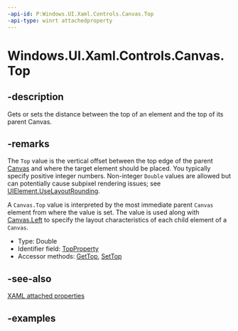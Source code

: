 ```yaml
---
-api-id: P:Windows.UI.Xaml.Controls.Canvas.Top
-api-type: winrt attachedproperty
---
```


# Windows.UI.Xaml.Controls.Canvas.Top

<!--
see GetTop, and SetTop
-->

## -description

Gets or sets the distance between the top of an element and the top of its parent Canvas.

## -remarks

The `Top` value is the vertical offset between the top edge of the parent [Canvas](canvas.md) and where the target element should be placed. You typically specify positive integer numbers. Non-integer `Double` values are allowed but can potentially cause subpixel rendering issues; see [UIElement.UseLayoutRounding](/uwp/api/windows.ui.xaml.uielement.uselayoutrounding).

A `Canvas.Top` value is interpreted by the most immediate parent `Canvas` element from where the value is set. The value is used along with [Canvas.Left](canvas_left.md) to specify the layout characteristics of each child element of a `Canvas`.

<ul><li>Type: Double</li><li>Identifier field: <a href="/uwp/api/windows.ui.xaml.controls.canvas.topproperty">TopProperty</a></li><li>Accessor methods: <a href="/uwp/api/windows.ui.xaml.controls.canvas.gettop">GetTop</a>, <a href="/uwp/api/windows.ui.xaml.controls.canvas.settop">SetTop</a></li></ul>

## -see-also

[XAML attached properties](/windows/uwp/xaml-platform/attached-properties-overview)

## -examples
